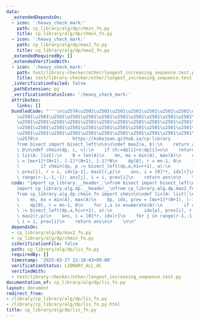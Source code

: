 ```yaml
---
data:
  _extendedDependsOn:
  - icon: ':heavy_check_mark:'
    path: cp_library/alg/dp/chmin_fn.py
    title: cp_library/alg/dp/chmin_fn.py
  - icon: ':heavy_check_mark:'
    path: cp_library/alg/dp/max2_fn.py
    title: cp_library/alg/dp/max2_fn.py
  _extendedRequiredBy: []
  _extendedVerifiedWith:
  - icon: ':heavy_check_mark:'
    path: test/library-checker/other/longest_increasing_sequence.test.py
    title: test/library-checker/other/longest_increasing_sequence.test.py
  _isVerificationFailed: false
  _pathExtension: py
  _verificationStatusIcon: ':heavy_check_mark:'
  attributes:
    links: []
  bundledCode: "'''\n\u257A\u2501\u2501\u2501\u2501\u2501\u2501\u2501\u2501\u2501\u2501\
    \u2501\u2501\u2501\u2501\u2501\u2501\u2501\u2501\u2501\u2501\u2501\u2501\u2501\
    \u2501\u2501\u2501\u2501\u2501\u2501\u2501\u2501\u2501\u2501\u2501\u2501\u2501\
    \u2501\u2501\u2501\u2501\u2501\u2501\u2501\u2501\u2501\u2501\u2501\u2501\u2501\
    \u2501\u2501\u2501\u2501\u2501\u2501\u2501\u2501\u2501\u2501\u2501\u2501\u2501\
    \u2578\n             https://kobejean.github.io/cp-library               \n'''\n\
    from bisect import bisect_left\n\n\n\ndef max2(a, b):\n    return a if a > b else\
    \ b\n\ndef chmin(dp, i, v):\n    if ch:=dp[i]>v:dp[i]=v\n    return ch\n\ndef\
    \ lis(A: list):\n    N = len(A)\n    mn, mx = min(A), max(A)\n    dp, idx, prev\
    \ = [mx+1]*(N+1), [-1]*(N+1), [-1]*N\n    dp[0], r = mn-1, 0\n    for i,a in enumerate(A):\n\
    \        if chmin(dp, p := bisect_left(dp,a,hi=r+1), a):\n            idx[p],\
    \ prev[i], r = i, idx[p-1], max2(r,p)\n    ans, i = [0]*r, idx[r]\n    for j in\
    \ range(r-1,-1,-1): ans[j], i = i, prev[i]\n    return ans\n\n    \n\n"
  code: "import cp_library.__header__\nfrom bisect import bisect_left\nimport cp_library.alg.__header__\n\
    import cp_library.alg.dp.__header__\nfrom cp_library.alg.dp.max2_fn import max2\n\
    from cp_library.alg.dp.chmin_fn import chmin\n\ndef lis(A: list):\n    N = len(A)\n\
    \    mn, mx = min(A), max(A)\n    dp, idx, prev = [mx+1]*(N+1), [-1]*(N+1), [-1]*N\n\
    \    dp[0], r = mn-1, 0\n    for i,a in enumerate(A):\n        if chmin(dp, p\
    \ := bisect_left(dp,a,hi=r+1), a):\n            idx[p], prev[i], r = i, idx[p-1],\
    \ max2(r,p)\n    ans, i = [0]*r, idx[r]\n    for j in range(r-1,-1,-1): ans[j],\
    \ i = i, prev[i]\n    return ans\n\n    \n\n"
  dependsOn:
  - cp_library/alg/dp/max2_fn.py
  - cp_library/alg/dp/chmin_fn.py
  isVerificationFile: false
  path: cp_library/alg/dp/lis_fn.py
  requiredBy: []
  timestamp: '2025-03-27 22:10:43+09:00'
  verificationStatus: LIBRARY_ALL_AC
  verifiedWith:
  - test/library-checker/other/longest_increasing_sequence.test.py
documentation_of: cp_library/alg/dp/lis_fn.py
layout: document
redirect_from:
- /library/cp_library/alg/dp/lis_fn.py
- /library/cp_library/alg/dp/lis_fn.py.html
title: cp_library/alg/dp/lis_fn.py
---
```

